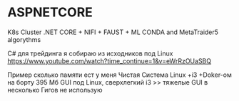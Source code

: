 # ASPNETCORE
K8s Cluster .NET CORE + NIFI + FAUST + ML CONDA and MetaTraider5 algorythms

C# для трейдинга я собираю из исходников под Linux
https://www.youtube.com/watch?time_continue=1&v=eWrRzOUaSBQ

Пример сколько памяти ест у меня Чистая Система Linux +i3 +Doker-ом на борту 395 Мб
GUI под Linux, сверхлегкий i3 >> тяжелые GUI в несколько Гигов не использую
